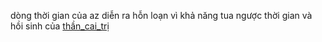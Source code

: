 dòng thời gian của az diễn ra hỗn loạn vì khả năng tua ngược thời gian và hồi sinh của [thần_cai_trị](thần_cai_trị.md)  
